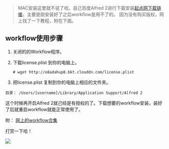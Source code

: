 <!--
author: 板栗
head: 
date: 2016-12-5
title: Alfred 2 安装教程
tags: MAC软件教程
images: 
category: MAC软件教程
status: publish
summary: 
-->


> MAC安装这里就不说了哈。自己百度Alfred 2进行下载安装[起点网下载链接](http://www.cncrk.com/downinfo/83112.html)，主要是刚安装好了之后workflow是用不了的。 因为没有购买版权，网上找了一下教程，附在下面。

## workflow使用步骤 ##

1. 关闭的的Workflow程序。

2. 下载license.plist 到你的电脑上。

	```
   # wget http://o8adahup8.bkt.clouddn.com/license.plist
	```

3. 把license.plist 复制到你的电脑上相应的文件夹。

 ```
 目录： /Users/[username]/Library/Application Support/Alfred 2
 ```

这个时候再开启Alfred 2就己经是有授权的了。下载想要的workflow安装，装好了后就重启workflow就能正常使用了。

附： [网上的workflow合集](http://www.alfredworkflow.com/)


打赏一下哈！

![](http://o8adahup8.bkt.clouddn.com/%E4%BA%8C%E7%BB%B4%E7%A0%81_meitu_1.jpg)


